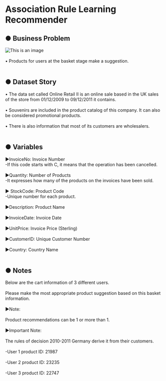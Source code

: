 # Association Rule Learning Recommender
## ● Business Problem<br/>
![This is an image](https://github.com/enessoztrk/Association_Rule_Recommender/blob/main/%C4%B0mg/img.jpg)<br/><br/>
• Products for users at the basket stage make a suggestion.<br/><br/>
## ● Dataset Story <br/>
• The data set called Online Retail II is an online sale based in the UK sales of the store from 01/12/2009 to 09/12/2011 it contains.<br/><br/>
• Souvenirs are included in the product catalog of this company. It can also be considered promotional products.<br/><br/>
• There is also information that most of its customers are wholesalers.<br/><br/>
## ● Variables <br/>
▶InvoiceNo: Invoice Number <br/>
 -If this code starts with C, it means that the operation has been cancelled.<br/><br/>
 ▶Quantity: Number of Products<br/>
-It expresses how many of the products on the invoices have been sold.<br/><br/>
▶ StockCode: Product Code <br/>
-Unique number for each product.<br/><br/>
▶Description: Product Name<br/><br/>
▶InvoiceDate: Invoice Date<br/><br/>
▶UnitPrice: Invoice Price (Sterling)<br/><br/>
▶CustomerID: Unique Customer Number<br/><br/>
▶Country: Country Name<br/><br/>
## ● Notes <br/>
Below are the cart information of 3 different users.<br/><br/>
Please make the most appropriate product suggestion based on this basket information.<br/><br/>
▶Note: <br/><br/>Product recommendations can be 1 or more than 1.<br/><br/>
▶Important Note:<br/><br/> The rules of decision 2010-2011 Germany derive it from their customers.<br/><br/>
-User 1 product ID: 21987<br/><br/>
-User 2 product ID: 23235<br/><br/>
-User 3 product ID: 22747<br/><br/>


 
